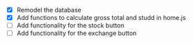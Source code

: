 - [x] Remodel the database
- [x] Add functions to calculate gross total and studd in home.js
- [ ] Add functionality for the stock button
- [ ] Add functionality for the exchange button